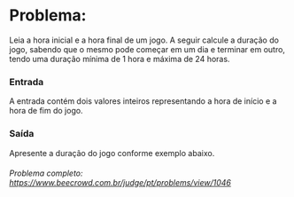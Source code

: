 # Problema:

Leia a hora inicial e a hora final de um jogo. A seguir calcule a duração do jogo, sabendo que o mesmo pode começar em um dia e terminar em outro, tendo uma duração mínima de 1 hora e máxima de 24 horas.

### Entrada
A entrada contém dois valores inteiros representando a hora de início e a hora de fim do jogo.

### Saída
Apresente a duração do jogo conforme exemplo abaixo.

###### Problema completo: https://www.beecrowd.com.br/judge/pt/problems/view/1046
